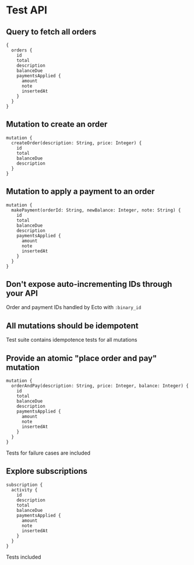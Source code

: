 # Test API

## Query to fetch all orders
```
{
  orders {
    id
    total
    description
    balanceDue
    paymentsApplied {
      amount
      note
      insertedAt
    }
  }
}
```
## Mutation to create an order
```
mutation {
  createOrder(description: String, price: Integer) {
    id
    total
    balanceDue
    description
  }
}
```
## Mutation to apply a payment to an order
```
mutation {
  makePayment(orderId: String, newBalance: Integer, note: String) {
    id
    total
    balanceDue
    description
    paymentsApplied {
      amount
      note
      insertedAt
    }
  }
}
```
## Don't expose auto-incrementing IDs through your API
Order and payment IDs handled by Ecto with `:binary_id`
## All mutations should be idempotent
Test suite contains idempotence tests for all mutations
## Provide an atomic "place order and pay" mutation
```
mutation {
  orderAndPay(description: String, price: Integer, balance: Integer) {
    id
    total
    balanceDue
    description
    paymentsApplied {
      amount
      note
      insertedAt
    }
  }
}
```
Tests for failure cases are included
## Explore subscriptions
```
subscription {
  activity {
    id
    description
    total
    balanceDue
    paymentsApplied {
      amount
      note
      insertedAt
    }
  }
}
```
Tests included
